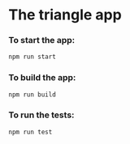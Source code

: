 # The triangle app

### To start the app:

```js
npm run start
```

### To build the app:
```js
npm run build
```

### To run the tests:
```
npm run test
```